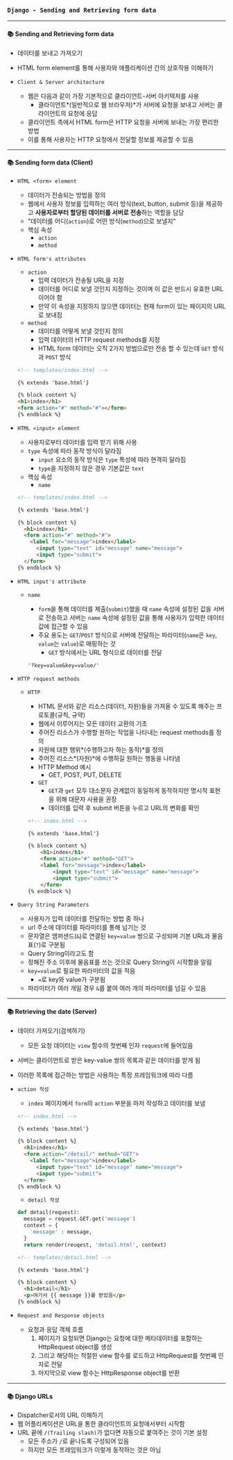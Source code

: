 ### `Django - Sending and Retrieving form data`

***

#### 📚 Sending and Retrieving form data

- 데이터를 보내고 가져오기
- HTML form element를 통해 사용자와 애플리케이션 간의 상호작용 이해하기

- `Client & Server architecture`
  - 웹은 다음과 같이 가장 기본적으로 클라이언트-서버 아키텍처를 사용
    - 클라이언트*(일반적으로 웹 브라우저)*가 서버에 요청을 보내고 서버는 클라이언트의 요청에 응답
  - 클라이언트 측에서 HTML form은 HTTP 요청을 서버에 보내는 가장 편리한 방법
  - 이를 통해 사용자는 HTTP 요청에서 전달할 정보를 제공할 수 있음

***

#### 📚 Sending form data (Client)

- `HTML <form> element`

  - 데이터가 전송되는 방법을 정의
  - 웹에서 사용자 정보를 입력하는 여러 방식(text, button, submit 등)을 제공하고 **사용자로부터 할당된 데이터를 서버로 전송**하는 역할을 담당
  - "데이터를 어디(`action`)로 어떤 방식(`method`)으로 보낼지"
  - 핵심 속성
    - `action`
    - `method`

- `HTML form's attributes`

  - `action`
    - 입력 데이터가 전송될 URL을 지정
    - 데이터를 어디로 보낼 것인지 지정하는 것이며 이 값은 반드시 유효한 URL이어야 함
    - 만약 이 속성을 지정하지 않으면 데이터는 현재 form이 있는 페이지의 URL로 보내짐
  - `method`
    - 데이터를 어떻게 보낼 것인지 정의
    - 입력 데이터의 HTTP request methods를 지정
    - HTML form 데이터는 오직 2가지 방법으로만 전송 할 수 있는데 `GET` 방식과 `POST` 방식

  ```html
  <!-- templates/index.html -->
  
  {% extends 'base.html'}
  
  {% block content %}
  <h1>index</h1>
  <form action="#" method="#"></form>
  {% endblock %}
  ```

- `HTML <input> element`

  - 사용자로부터 데이터를 입력 받기 위해 사용
  - `type` 속성에 따라 동작 방식이 달라짐
    - `input` 요소의 동작 방식은 `type` 특성에 따라 현격히 달라짐
    - `type`을 지정하지 않은 경우 기본값은 `text`
  - 핵심 속성
    - `name`

  ```html
  <!-- templates/index.html -->
  
  {% extends 'base.html'}
  
  {% block content %}
  	<h1>index</h1>
  	<form action="#" method="#">
      <label for="message">index</label>
  		<input type="text" id="message" name="message">
  		<input type="submit">
  	</form>
  {% endblock %}
  ```

  

- `HTML input's attribute`

  - `name`

    - `form`을 통해 데이터를 제출(`submit`)했을 때 `name` 속성에 설정된 값을 서버로 전송하고 서버는 `name` 속성에 설정된 값을 통해 사용자가 입력한 데이터 값에 접근할 수 있음
    - 주요 용도는 `GET`/`POST` 방식으로 서버에 전달하는 파라미터(`name`은 `key`, `value`는 `value`)로 매핑하는 것
      - `GET` 방식에서는 URL 형식으로 데이터를 전달

    ```url
    '?key=value&key=value/'
    ```

- `HTTP request methods`

  - `HTTP`

    - HTML 문서와 같은 리소스(데이터, 자원)들을 가져올 수 있도록 해주는 프로토콜(규칙, 규약)
    - 웹에서 이루어지는 모든 데이터 교환의 기초
    - 주어진 리소스가 수행할 원하는 작업을 나타내는 request methods를 정의
    - 자원에 대한 행위*(수행하고자 하는 동작)*를 정의
    - 주어진 리소스*(자원)*에 수행하길 원하는 행동을 나타냄
    - HTTP Method 예시
      - GET, POST, PUT, DELETE
    - `GET`
      - `GET`과 `get` 모두 대소문자 관계없이 동일하게 동작하지만 명시적 표현을 위해 대문자 사용을 권장
      - 데이터를 입력 후 submit 버튼을 누르고 URL의 변화를 확인

    ```html
    <!-- index.html -->
    
    {% extends 'base.html'}
    
    {% block content %}
    	<h1>index</h1>
    	<form action="#" method="GET">
        <label for="message">index</label>
    		<input type="text" id="message" name="message">
    		<input type="submit">
    	</form>
    {% endblock %}
    ```

- `Query String Parameters`

  - 사용자가 입력 데이터를 전달하는 방법 중 하나
  - url 주소에 데이터를 파라미터를 통해 넘기는 것
  - 문자열은 앰퍼샌드(`&`)로 연결된 `key=value` 쌍으로 구성되며 기본 URL과 물음표(`?`)로 구분됨
  - Query String이라고도 함
  - 정해진 주소 이후에 물음표를 쓰는 것으로 Query String이 시작함을 알림
  - `key=value`로 필요한 파라미터의 값을 적음
    - `=`로 key와 value가 구분됨
  - 파라미터가 여러 개일 경우 `&`를 붙여 여러 개의 파라미터를 넘길 수 있음

***

#### 📚 Retrieving the date (Server)

- 데이터 가져오기(검색하기)

  - 모든 요청 데이터는 `view` 함수의 첫번째 인자 `request`에 들어있음

- 서버는 클라이언트로 받은 key-value 쌍의 목록과 같은 데이터를 받게 됨

- 이러한 목록에 접근하는 방법은 사용하는 특정 프레임워크에 따라 다름

- `action 작성`

  - `index` 페이지에서 `form`의 `action` 부분을 마저 작성하고 데이터를 보냄

  ```html
  <!-- index.html -->
  
  {% extends 'base.html'}
  
  {% block content %}
  	<h1>index</h1>
  	<form action="/detail/" method="GET">
      <label for="message">index</label>
  		<input type="text" id="message" name="message">
  		<input type="submit">
  	</form>
  {% endblock %}
  ```

  - `detail 작성`

  ```python
  def detail(request):
    message = request.GET.get('message')
    context = {
      'message' : message,
    }
    return render(reuqest, 'detail.html', context)
  ```

  ```html
  <!-- templates/detail.html -->
  
  {% extends 'base.html'}
  
  {% block content %}
  	<h1>detail</h1>
  	<p>여기서 {{ message }}를 받았음</p>
  {% endblock %}
  ```

- `Request and Response objects`

  - 요청과 응답 객체 흐름
    1. 페이지가 요청되면 Django는 요청에 대한 메타데이터를 포함하는 HttpRequest object를 생성
    2. 그리고 해당하는 적절한 view 함수를 로드하고 HttpRequest를 첫번째 인자로 전달
    3. 마지막으로 view 함수는 HttpResponse object를 반환

***

#### 📚 Django URLs

- Dispatcher로서의 URL 이해하기
- 웹 어플리케이션은 URL을 통한 클라이언트의 요청에서부터 시작함
- URL 끝에 `/(Trailing slash)`가 없다면 자동으로 붙여주는 것이 기본 설정
  - 모든 주소가 `/`로 끝나도록 구성되어 있음
  - 하지만 모든 프레임워크가 이렇게 동작하는 것은 아님